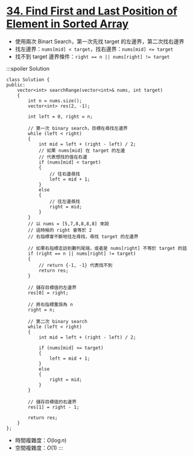# [34\. Find First and Last Position of Element in Sorted Array](https://leetcode.com/problems/find-first-and-last-position-of-element-in-sorted-array/)

- 使用兩次 Binart Search，第一次先找 target 的左邊界，第二次找右邊界
- 找左邊界：`nums[mid] < target`，找右邊界：`nums[mid] <= target`
- 找不到 target 邊界條件：`right == n || nums[right] != target`

:::spoiler Solution
```cpp=
class Solution {
public:
    vector<int> searchRange(vector<int>& nums, int target)
    {
        int n = nums.size();
        vector<int> res(2, -1);
        
        int left = 0, right = n;
        
        // 第一次 binary search，目標在尋找左邊界
        while (left < right)
        {
            int mid = left + (right - left) / 2;
            // 如果 nums[mid] 在 target 的左邊
            // 代表想找的值在右邊
            if (nums[mid] < target)
            {
                // 往右邊尋找
                left = mid + 1;
            }
            else
            {
                // 往左邊尋找
                right = mid;
            }
        }
        // 以 nums = [5,7,8,8,8,8] 來說
        // 這時候的 right 會等於 2
        // 右指標會不斷地往左尋找，尋找 target 的左邊界

        // 如果右指標走訪到數列尾端，或者是 nums[right] 不等於 target 的話
        if (right == n || nums[right] != target)
        {
            // return {-1, -1} 代表找不到
            return res;
        }
        
        // 儲存目標值的左邊界
        res[0] = right;
        
        // 將右指標重設為 n
        right = n;
        
        // 第二次 binary search
        while (left < right)
        {
            int mid = left + (right - left) / 2;

            if (nums[mid] <= target)
            {
                left = mid + 1;
            }
            else
            {
                right = mid;
            }
        }
        
        // 儲存目標值的右邊界
        res[1] = right - 1;

        return res;
    }
};
```

- 時間複雜度：$O(\log n)$
- 空間複雜度：$O(1)$
:::
